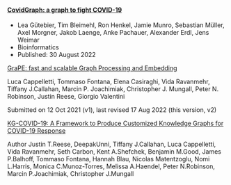 
#### [CovidGraph: a graph to fight COVID-19 ](https://academic.oup.com/bioinformatics/advance-article/doi/10.1093/bioinformatics/btac592/6678977?login=false)
- Lea Gütebier, Tim Bleimehl, Ron Henkel, Jamie Munro, Sebastian Müller, Axel Morgner, Jakob Laenge, Anke Pachauer, Alexander Erdl, Jens Weimar
- Bioinformatics
- Published: 30 August 2022 

[GraPE: fast and scalable Graph Processing and Embedding](https://arxiv.org/abs/2110.06196)

Luca Cappelletti, Tommaso Fontana, Elena Casiraghi, Vida Ravanmehr, Tiffany J.Callahan, Marcin P. Joachimiak, Christopher J. Mungall, Peter N. Robinson, Justin Reese, Giorgio Valentini

Submitted on 12 Oct 2021 (v1), last revised 17 Aug 2022 (this version, v2)

[KG-COVID-19: A Framework to Produce Customized Knowledge Graphs for COVID-19 Response](https://www.sciencedirect.com/science/article/pii/S2666389920302038)

Author Justin T.Reese, DeepakUnni, Tiffany J.Callahan, Luca Cappelletti, Vida Ravanmehr, Seth Carbon, Kent A.Shefchek, Benjamin M.Good, James P.Balhoff, Tommaso Fontana, Hannah Blau, Nicolas Matentzoglu, Nomi L.Harris, Monica C.Munoz-Torres, Melissa A.Haendel, Peter N.Robinson, Marcin P.Joachimiak, Christopher J.Mungall
